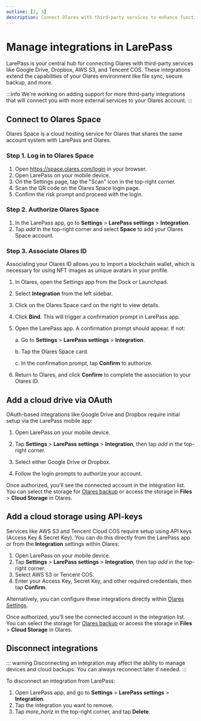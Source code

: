 ```yaml
---
outline: [2, 3]
description: Connect Olares with third-party services to enhance functionality. Learn how to integrate, authorize, and manage connected services for seamless data synchronization.
---
```


# Manage integrations in LarePass

LarePass is your central hub for connecting Olares with third-party services like Google Drive, Dropbox, AWS S3, and Tencent COS. These integrations extend the capabilities of your Olares environment like file sync, secure backup, and more.

:::info
We're working on adding support for more third-party integrations that will connect you with more external services to your Olares account.
:::

## Connect to Olares Space

Olares Space is a cloud hosting service for Olares that shares the same account system with LarePass and Olares.

### Step 1. Log in to Olares Space

1. Open https://space.olares.com/login in your browser.
2. Open LarePass on your mobile device.
3. On the Settings page, tap the "Scan" icon in the top-right corner.
4. Scan the QR code on the Olares Space login page.
5. Confirm the risk prompt and proceed with the login.

### Step 2. Authorize Olares Space

1. In the LarePass app, go to **Settings** > **LarePass settings** > **Integration**.
2. Tap <i class="material-symbols-outlined">add</i> in the top-right corner and select **Space** to add your Olares Space account.

### Step 3. Associate Olares ID
Associating your Olares ID allows you to import a blockchain wallet, which is necessary for using NFT images as unique avatars in your profile.

1. In Olares, open the Settings app from the Dock or Launchpad.
2. Select **Integration** from the left sidebar.
3. Click on the Olares Space card on the right to view details.
4. Click **Bind**. This will trigger a confirmation prompt in LarePass app.
5. Open the LarePass app. A confirmation prompt should appear. If not:

   a. Go to **Settings** > **LarePass settings** > **Integration**.

   b. Tap the Olares Space card.

   c. In the confirmation prompt, tap **Confirm** to authorize.
6. Return to Olares, and click **Confirm** to complete the association to your Olares ID.

## Add a cloud drive via OAuth

OAuth-based integrations like Google Drive and Dropbox require initial setup via the LarePass mobile app:

1. Open LarePass on your mobile device.

2. Tap **Settings** > **LarePass settings** > **Integration**, then tap <i class="material-symbols-outlined">add</i> in the top-right corner.

3. Select either Google Drive or Dropbox.

4. Follow the login prompts to authorize your account.

Once authorized, you'll see the connected account in the integration list. You can select the storage for [Olares backup](../olares/settings/backup.md) or access the storage in **Files** > **Cloud Storage** in Olares. 

## Add a cloud storage using API-keys

Services like AWS S3 and Tencent Cloud COS require setup using API keys (Access Key & Secret Key). You can do this directly from the LarePass app or from the **Integration** settings within Olares:

1. Open LarePass on your mobile device.
2. Tap **Settings** > **LarePass settings** > **Integration**, then tap <i class="material-symbols-outlined">add</i> in the top-right corner.
3. Select AWS S3 or Tencent COS.
4. Enter your Access Key, Secret Key, and other required credentials, then tap **Confirm**.

Alternatively, you can configure these integrations directly within [Olares Settings](/manual/olares/settings/integrations.md). 

Once authorized, you'll see the connected account in the integration list. You can select the storage for [Olares backup](../olares/settings/backup.md) or access the storage in **Files** > **Cloud Storage** in Olares.

## Disconnect integrations
::: warning
Disconnecting an integration may affect the ability to manage devices and cloud backups. You can always reconnect later if needed.
:::

To disconnect an integration from LarePass:

1. Open LarePass app, and go to **Settings** > **LarePass settings** > **Integration**.
2. Tap the integration you want to remove.
3. Tap <i class="material-symbols-outlined">more_horiz</i> in the top-right corner, and tap **Delete**.
